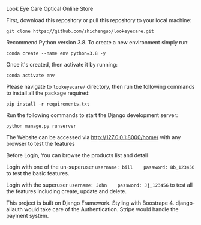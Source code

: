 <p>Look Eye Care Optical Online Store</p>
<p>First, download this repository or pull this repository to your local machine:</p>
<pre><code>git clone https://github.com/zhichenguo/lookeyecare.git</code></pre>
<p>Recommend Python version 3.8. To create a new environment simply run:</p>
<pre><code>conda create --name env python=3.8 -y</code></pre>
<p>Once it's created, then activate it by running:</p>
<pre><code>conda activate env</code></pre>
<p>Please navigate to <code>lookeyecare/</code> directory, then run the following commands to install all the package required:</p>
<pre><code>pip install -r requirements.txt</code></pre>
<p>Run the following commands to start the Django development server:</p>
<pre><code>python manage.py runserver</code></pre>
<p>The Website can be accessed via <a href="http://127.0.0.1:8000/home/" rel="nofollow">http://127.0.0.1:8000/home/</a> with any browser to test the features</p>
<p> Before Login, You can browse the products list and detail</p>
<p>Login with one of the un-superuser <code>username: bill    password: Bb_123456</code> to test the basic features.</p>
<p>Login with the superuser <code>username: John    password: Jj_123456</code> to test all the features including create, update and delete.</p>
<p>This project is built on Django Framework. Styling with Boostrape 4. django-allauth would take care of the Authentication. Stripe would handle the payment system.</p>

